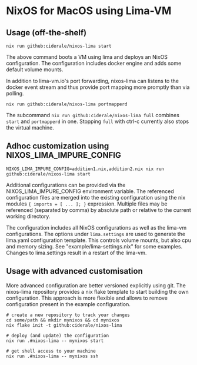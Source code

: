 # NixOS for MacOS using Lima-VM

## Usage (off-the-shelf)

```
nix run github:ciderale/nixos-lima start
```

The above command boots a VM using lima and deploys an NixOS configuration.
The configuration includes docker engine and adds some default volume mounts.

In addition to lima-vm.io's port forwarding, nixos-lima can listens to the
docker event stream and thus provide port mapping more promptly than via polling.

```
nix run github:ciderale/nixos-lima portmapperd
```

The subcommand `nix run github:ciderale/nixos-lima full` combines `start`
and `portmapperd` in one. Stopping `full` with ctrl-c currently also stops
the virtual machine.

## Adhoc customization using NIXOS_LIMA_IMPURE_CONFIG

```
NIXOS_LIMA_IMPURE_CONFIG=addition1.nix,addition2.nix nix run github:ciderale/nixos-lima start
```

Additional configurations can be provided via the NIXOS_LIMA_IMPURE_CONFIG environment variable.
The referenced configuration files are merged into the existing configuration using
the nix modules `{ imports = [ ... ]; }` expression. Multiple files may be referenced
(separated by comma) by absolute path or relative to the current working directory.

The configuration includes all NixOS configurations as well as the lima-vm configurations.
The options under `lima.settings` are used to generate the lima.yaml configuration template.
This controls volume mounts, but also cpu and memory sizing. See "example/lima-settings.nix"
for some examples. Changes to lima.settings result in a restart of the lima-vm.

## Usage with advanced customisation

More advanced configuration are better versioned explicitly using git. The
nixos-lima repository provides a nix flake template to start building the own
configuration. This approach is more flexible and allows to remove configuration
present in the example configuration.

```
# create a new repository to track your changes
cd some/path && mkdir mynixos && cd mynixos
nix flake init -t github:ciderale/nixos-lima

# deploy (and update) the configuration
nix run .#nixos-lima -- mynixos start

# get shell access to your machine
nix run .#nixos-lima -- mynixos ssh
```
